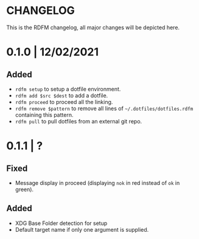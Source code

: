 # CHANGELOG

This is the RDFM changelog, all major changes will be depicted here.

# 0.1.0 | 12/02/2021

## Added

- `rdfm setup` to setup a dotfile environment.
- `rdfm add $src $dest` to add a dotfile.
- `rdfm proceed` to proceed all the linking.
- `rdfm remove $pattern` to remove all lines of `~/.dotfiles/dotfiles.rdfm` containing this pattern.
- `rdfm pull` to pull dotfiles from an external git repo.

# 0.1.1 | ?

## Fixed

- Message display in proceed (displaying `nok` in red instead of `ok` in green).

## Added

- XDG Base Folder detection for setup
- Default target name if only one argument is supplied.